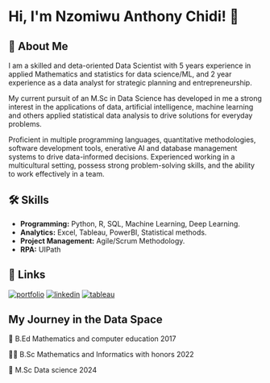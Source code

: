 
# Hi, I'm Nzomiwu Anthony Chidi! 👋


## 🚀 About Me
I am a skilled and deta-oriented Data Scientist with 5 years experience in applied Mathematics and statistics for data science/ML, and 2 year experience as a data analyst for strategic planning and entrepreneurship.

My current pursuit of an M.Sc in Data Science has developed in me a strong interest in the applications of data, artificial intelligence, machine learning and others applied statistical data analysis to drive solutions for everyday problems.

Proficient in multiple programming languages, quantitative methodologies, software development tools, enerative AI and database management systems to drive data-informed decisions. Experienced working in a multicultural setting, possess strong problem-solving skills, and the ability to work effectively in a team. 


## 🛠 Skills
* **Programming:** Python, R, SQL, Machine Learning, Deep Learning.  
* **Analytics:** Excel, Tableau, PowerBI, Statistical methods.
* **Project Management:** Agile/Scrum Methodology.
* **RPA:** UIPath


## 🔗 Links
[![portfolio](https://img.shields.io/badge/my_portfolio-000?style=for-the-badge&logo=ko-fi&logoColor=white)](https://github.com/ChidiTonio)
[![linkedin](https://img.shields.io/badge/linkedin-0A66C2?style=for-the-badge&logo=linkedin&logoColor=white)](https://www.linkedin.com/in/anthony-nzomiwu/)
[![tableau](https://img.shields.io/badge/Tableau-E97627?style=for-the-badge&logo=Tableau&logoColor=white)](https://public.tableau.com/app/profile/anthony.chidi.nzomiwu/vizzes)

## My Journey in the Data Space
🤯 B.Ed Mathematics and computer education 2017

👨‍🎓 B.Sc Mathematics and Informatics with honors 2022

🧠 M.Sc Data science 2024


